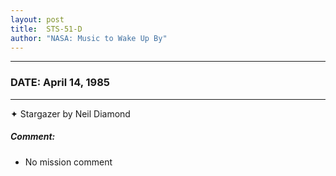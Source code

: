 ```yaml
---
layout: post
title:  STS-51-D
author: "NASA: Music to Wake Up By"
---
```


----
### DATE: April 14, 1985
----
✦ Stargazer by Neil Diamond

##### Comment:
* No mission comment
